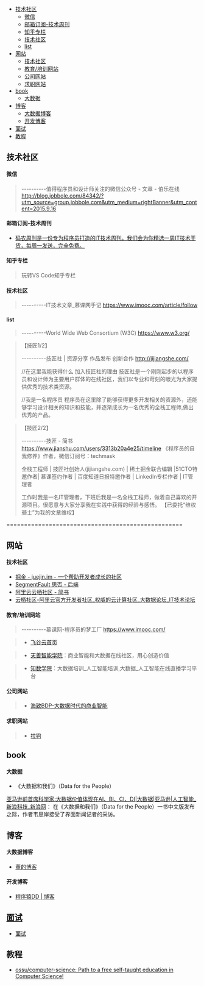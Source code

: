 
- [技术社区](#%E6%8A%80%E6%9C%AF%E7%A4%BE%E5%8C%BA)
    - [微信](#%E5%BE%AE%E4%BF%A1)
    - [邮箱订阅-技术周刊](#%E9%82%AE%E7%AE%B1%E8%AE%A2%E9%98%85-%E6%8A%80%E6%9C%AF%E5%91%A8%E5%88%8A)
    - [知乎专栏](#%E7%9F%A5%E4%B9%8E%E4%B8%93%E6%A0%8F)
    - [技术社区](#%E6%8A%80%E6%9C%AF%E7%A4%BE%E5%8C%BA-1)
    - [list](#list)
- [网站](#%E7%BD%91%E7%AB%99)
    - [技术社区](#%E6%8A%80%E6%9C%AF%E7%A4%BE%E5%8C%BA-2)
    - [教育/培训网站](#%E6%95%99%E8%82%B2%E5%9F%B9%E8%AE%AD%E7%BD%91%E7%AB%99)
    - [公司网站](#%E5%85%AC%E5%8F%B8%E7%BD%91%E7%AB%99)
    - [求职网站](#%E6%B1%82%E8%81%8C%E7%BD%91%E7%AB%99)
- [book](#book)
    - [大数据](#%E5%A4%A7%E6%95%B0%E6%8D%AE)
- [博客](#%E5%8D%9A%E5%AE%A2)
    - [大数据博客](#%E5%A4%A7%E6%95%B0%E6%8D%AE%E5%8D%9A%E5%AE%A2)
    - [开发博客](#%E5%BC%80%E5%8F%91%E5%8D%9A%E5%AE%A2)
- [面试](#%E9%9D%A2%E8%AF%95)
- [教程](#%E6%95%99%E7%A8%8B)

## 技术社区

#### 微信
> ----------值得程序员和设计师关注的微信公众号 - 文章 - 伯乐在线
> http://blog.jobbole.com/84342/?utm_source=group.jobbole.com&utm_medium=rightBanner&utm_content=2015.9.16


#### 邮箱订阅-技术周刊

+ [码农周刊是一份专为程序员打造的IT技术周刊。我们会为你精选一周IT技术干货，每周一发送，完全免费。](https://weekly.manong.io/)



#### 知乎专栏
>  玩转VS Code知乎专栏


#### 技术社区
> ----------IT技术文章_慕课网手记
> https://www.imooc.com/article/follow



#### list
> ----------World Wide Web Consortium (W3C)
> https://www.w3.org/


> 【技匠1/2】
> 
> ----------技匠社 | 资源分享 作品发布 创新合作
> http://jijiangshe.com/
> 
>//在这里我能获得什么
加入技匠社的理由
技匠社是一个刚刚起步的以程序员和设计师为主要用户群体的在线社区，我们以专业和苛刻的眼光为大家提供优秀的技术类资源。
> 
> //我是一名程序员
程序员在这里除了能够获得更多开发相关的资源外，还能够学习设计相关的知识和技能，并逐渐成长为一名优秀的全栈工程师,做出优秀的产品。


> 【技匠2/2】
> 
> ----------技匠 - 简书
> https://www.jianshu.com/users/3313b20a4e25/timeline
> 《程序员的自我修养》作者，微信订阅号：techmask
> 
> 全栈工程师 | 技匠社创始人(jijiangshe.com) | 稀土掘金联合编辑 |51CTO特邀作者| 慕课签约作者 | 百度知道日报特邀作者 | LinkedIn专栏作者 | IT管理者
> 
> 工作时我是一名IT管理者，下班后我是一名全栈工程师，做着自己喜欢的开源项目。很愿意与大家分享我在实践中获得的经验与感悟。
【已委托“维权骑士”为我的文章维权】


==================================================

## 网站

#### 技术社区
+ [掘金 - juejin.im - 一个帮助开发者成长的社区](https://juejin.im/)
+ [SegmentFault 思否 - 后端](https://segmentfault.com/channel/backend)
+ [阿里云云栖社区 - 简书](https://www.jianshu.com/u/12532d36e4da)
+ [云栖社区-阿里云官方开发者社区_权威的云计算社区_大数据论坛_IT技术论坛](https://yq.aliyun.com/)

#### 教育/培训网站
> ----------慕课网-程序员的梦工厂
> https://www.imooc.com/

> + [飞谷云首页](http://www.feiguyun.com/)

> + [天善智能学院](https://edu.hellobi.com/)：商业智能和大数据在线社区，用心创造价值
 
> + [知数学院](http://www.zhishu51.com/)：大数据培训_人工智能培训,大数据_人工智能在线直播学习平台

#### 公司网站

> + [海致BDP-大数据时代的商业智能](https://www.bdp.cn/home.html)

#### 求职网站

> + [拉钩](http://www.lagou.com)


## book

#### 大数据

+ 《大数据和我们》（Data for the People）

[亚马逊前首席科学家:大数据价值体现在AI、BI、CI、DI|大数据|亚马逊|人工智能_新浪科技_新浪网](http://tech.sina.com.cn/i/2017-01-06/doc-ifxzkfuk2567848.shtml)：
在《大数据和我们》（Data for the People）一书中文版发布之际，作者韦思岸接受了界面新闻记者的采访。


## 博客

#### 大数据博客
+ [董的博客](http://dongxicheng.org/about/)

#### 开发博客
+ [程序猿DD | 博客](http://blog.didispace.com/)


## [面试](https://github.com/yesky12/awesome-coder-resources/blob/master/面试题.md)
+ [面试](https://github.com/yesky12/awesome-coder-resources/blob/master/面试题.md)


## 教程

+ [ossu/computer-science: Path to a free self-taught education in Computer Science!](https://github.com/ossu/computer-science)

